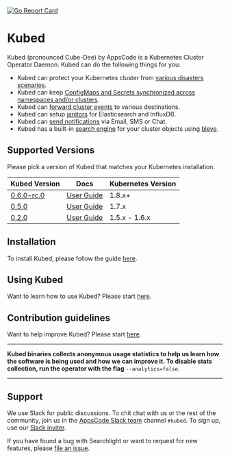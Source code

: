 [![Go Report Card](https://goreportcard.com/badge/github.com/appscode/kubed)](https://goreportcard.com/report/github.com/appscode/kubed)

# Kubed
Kubed (pronounced Cube-Dee) by AppsCode is a Kubernetes Cluster Operator Daemon. Kubed can do the following things for you:

 - Kubed can protect your Kubernetes cluster from [various disasters scenarios](https://appscode.com/products/kubed/0.6.0-rc.0/guides/disaster-recovery/).
 - Kubed can keep [ConfigMaps and Secrets synchronized across namespaces and/or clusters](https://appscode.com/products/kubed/0.6.0-rc.0/guides/config-syncer/).
 - Kubed can [forward cluster events](https://appscode.com/products/kubed/0.6.0-rc.0/guides/cluster-events/) to various destinations.
 - Kubed can setup [janitors](https://appscode.com/products/kubed/0.6.0-rc.0/guides/janitors/) for Elasticsearch and InfluxDB.
 - Kubed can [send notifications](https://appscode.com/products/kubed/0.6.0-rc.0/guides/cluster-events/notifiers/) via Email, SMS or Chat.
 - Kubed has a built-in [search engine](https://appscode.com/products/kubed/0.6.0-rc.0/guides/apiserver/) for your cluster objects using [bleve](https://github.com/blevesearch/bleve).


## Supported Versions
Please pick a version of Kubed that matches your Kubernetes installation.

| Kubed Version                                                 | Docs                                                            | Kubernetes Version |
|---------------------------------------------------------------|-----------------------------------------------------------------|--------------------|
| [0.6.0-rc.0](https://github.com/appscode/kubed/releases/tag/0.6.0-rc.0) | [User Guide](https://appscode.com/products/kubed/0.6.0-rc.0/)        | 1.8.x+             |
| [0.5.0](https://github.com/appscode/kubed/releases/tag/0.5.0) | [User Guide](https://appscode.com/products/kubed/0.5.0/)        | 1.7.x              |
| [0.2.0](https://github.com/appscode/kubed/releases/tag/0.2.0) | [User Guide](https://github.com/appscode/kubed/tree/0.2.0/docs) | 1.5.x - 1.6.x      |

## Installation
To install Kubed, please follow the guide [here](https://appscode.com/products/kubed/0.6.0-rc.0/setup/install/).

## Using Kubed
Want to learn how to use Kubed? Please start [here](https://appscode.com/products/kubed/0.6.0-rc.0/).

## Contribution guidelines
Want to help improve Kubed? Please start [here](https://appscode.com/products/kubed/0.6.0-rc.0/welcome/contributing/).

---

**Kubed binaries collects anonymous usage statistics to help us learn how the software is being used and how we can improve it. To disable stats collection, run the operator with the flag** `--analytics=false`.

---

## Support
We use Slack for public discussions. To chit chat with us or the rest of the community, join us in the [AppsCode Slack team](https://appscode.slack.com/messages/C6HSHCKBL/details/) channel `#kubed`. To sign up, use our [Slack inviter](https://slack.appscode.com/).

If you have found a bug with Searchlight or want to request for new features, please [file an issue](https://github.com/appscode/kubed/issues/new).
